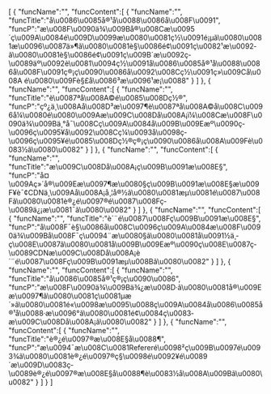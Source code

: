 [
	{
		"funcName":"",
		"funcContent":[
			{
				"funcName":"",
				"funcTitle":"å\u0086\u0085å®¹å\u0088\u0086å\u008F\u0091",
				"funcP":"æ\u008F\u0090ä¾\u009Bå®\u008Cæ\u0095´ç\u009A\u0084é\u009D\u0099æ\u0080\u0081ç½\u0091é¡µã\u0080\u0081æ\u0096\u0087ä»¶ã\u0080\u0081è§\u0086é¢\u0091ç\u0082¹æ\u0092­ã\u0080\u0081è§\u0086é¢\u0091ç\u009B´æ\u0092­ç­\u0089äº\u0092è\u0081\u0094ç½\u0091å\u0086\u0085å®¹å\u0088\u0086å\u008F\u0091ç®¡ç\u0090\u0086å\u0092\u008Cç½\u0091ç»\u009Cå\u008A é\u0080\u009Fè§£å\u0086³æ\u0096¹æ¡\u0088"
			}
		]
	},
	{
		"funcName":"",
		"funcContent":[
			{
				"funcName":"",
				"funcTitle":"è\u0087ªå\u008A©é\u0085\u008Dç½®",
				"funcP":"çº¿ä¸\u008Aå\u008D³æ\u0097¶è\u0087ªå\u008A©å\u008C\u0096å¼\u0080é\u0080\u009Aæ\u009C\u008Då\u008A¡ï¼\u008Cæ\u008F\u0090ä¾\u009Bä¸°å¯\u008Cç\u009A\u0084å\u009B\u009Eæº\u0090ç­\u0096ç\u0095¥å\u0092\u008Cç¼\u0093å­\u0098ç­\u0096ç\u0095¥é\u0085\u008Dç½®ç®¡ç\u0090\u0086å\u008A\u009Fè\u0083½ã\u0080\u0082"
			}
		]
	},
	{
		"funcName":"",
		"funcContent":[
			{
				"funcName":"",
				"funcTitle":"æ\u009C\u008Då\u008A¡ç\u009B\u0091æ\u008E§",
				"funcP":"å¤\u009Aç»´å®\u009Eæ\u0097¶æ\u0080§ç\u009B\u0091æ\u008E§æ\u009F¥è¯¢CDNä¸\u009Aå\u008A¡å¸¦å®½ã\u0080\u0081æµ\u0081é\u0087\u008Fã\u0080\u0081è®¿é\u0097®é\u0087\u008Fç­\u0089ä¿¡æ\u0081¯ã\u0080\u0082"
			}
		]
	},
	{
		"funcName":"",
		"funcContent":[
			{
				"funcName":"",
				"funcTitle":"è´¨é\u0087\u008Fç\u009B\u0091æ\u008E§",
				"funcP":"å\u008F¯è§\u0086å\u008C\u0096ç\u009A\u0084æ\u008F\u0090ä¾\u009Bå\u008F¯ç\u0094¨æ\u0080§ã\u0080\u0081å\u0091½ä¸­ç\u008E\u0087ã\u0080\u0081å\u009B\u009Eæº\u0090ç\u008E\u0087ç­\u0089CDNæ\u009C\u008Då\u008A¡è´¨é\u0087\u008Fç\u009B\u0091æµ\u008Bã\u0080\u0082"
			}
		]
	},
	{
		"funcName":"",
		"funcContent":[
			{
				"funcName":"",
				"funcTitle":"å\u0086\u0085å®¹ç®¡ç\u0090\u0086",
				"funcP":"æ\u008F\u0090ä¾\u009Bä¾¿æ\u008D·ã\u0080\u0081å®\u009Eæ\u0097¶ã\u0080\u0081ç\u0081µæ´»ã\u0080\u0081é«\u0098æ\u0095\u0088ç\u009A\u0084å\u0086\u0085å®¹å\u0088·æ\u0096°ã\u0080\u0081é¢\u0084ç\u0083­æ\u009C\u008Då\u008A¡ã\u0080\u0082"
			}
		]
	},
	{
		"funcName":"",
		"funcContent":[
			{
				"funcName":"",
				"funcTitle":"è®¿é\u0097®æ\u008E§å\u0088¶",
				"funcP":"æ\u0094¯æ\u008C\u0081Refereré\u0098²ç\u009B\u0097é\u0093¾ã\u0080\u0081è®¿é\u0097®ç§\u0098é\u0092¥é\u0089´æ\u009D\u0083ç­\u0089è®¿é\u0097®æ\u008E§å\u0088¶è\u0083½å\u008A\u009Bã\u0080\u0082"
			}
		]
	}
]